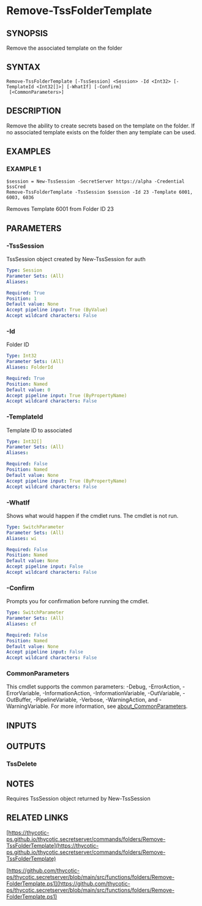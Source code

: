 # Remove-TssFolderTemplate

## SYNOPSIS
Remove the associated template on the folder

## SYNTAX

```
Remove-TssFolderTemplate [-TssSession] <Session> -Id <Int32> [-TemplateId <Int32[]>] [-WhatIf] [-Confirm]
 [<CommonParameters>]
```

## DESCRIPTION
Remove the ability to create secrets based on the template on the folder.
If no associated template exists on the folder then any template can be used.

## EXAMPLES

### EXAMPLE 1
```
$session = New-TssSession -SecretServer https://alpha -Credential $ssCred
Remove-TssFolderTemplate -TssSession $session -Id 23 -Template 6001, 6003, 6036
```

Removes Template 6001 from Folder ID 23

## PARAMETERS

### -TssSession
TssSession object created by New-TssSession for auth

```yaml
Type: Session
Parameter Sets: (All)
Aliases:

Required: True
Position: 1
Default value: None
Accept pipeline input: True (ByValue)
Accept wildcard characters: False
```

### -Id
Folder ID

```yaml
Type: Int32
Parameter Sets: (All)
Aliases: FolderId

Required: True
Position: Named
Default value: 0
Accept pipeline input: True (ByPropertyName)
Accept wildcard characters: False
```

### -TemplateId
Template ID to associated

```yaml
Type: Int32[]
Parameter Sets: (All)
Aliases:

Required: False
Position: Named
Default value: None
Accept pipeline input: True (ByPropertyName)
Accept wildcard characters: False
```

### -WhatIf
Shows what would happen if the cmdlet runs.
The cmdlet is not run.

```yaml
Type: SwitchParameter
Parameter Sets: (All)
Aliases: wi

Required: False
Position: Named
Default value: None
Accept pipeline input: False
Accept wildcard characters: False
```

### -Confirm
Prompts you for confirmation before running the cmdlet.

```yaml
Type: SwitchParameter
Parameter Sets: (All)
Aliases: cf

Required: False
Position: Named
Default value: None
Accept pipeline input: False
Accept wildcard characters: False
```

### CommonParameters
This cmdlet supports the common parameters: -Debug, -ErrorAction, -ErrorVariable, -InformationAction, -InformationVariable, -OutVariable, -OutBuffer, -PipelineVariable, -Verbose, -WarningAction, and -WarningVariable. For more information, see [about_CommonParameters](http://go.microsoft.com/fwlink/?LinkID=113216).

## INPUTS

## OUTPUTS

### TssDelete
## NOTES
Requires TssSession object returned by New-TssSession

## RELATED LINKS

[https://thycotic-ps.github.io/thycotic.secretserver/commands/folders/Remove-TssFolderTemplate](https://thycotic-ps.github.io/thycotic.secretserver/commands/folders/Remove-TssFolderTemplate)

[https://github.com/thycotic-ps/thycotic.secretserver/blob/main/src/functions/folders/Remove-FolderTemplate.ps1](https://github.com/thycotic-ps/thycotic.secretserver/blob/main/src/functions/folders/Remove-FolderTemplate.ps1)

